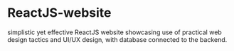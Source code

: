 # ReactJS-website
simplistic yet effective ReactJS website showcasing use of practical web design tactics and UI/UX design, with database connected to the backend.
